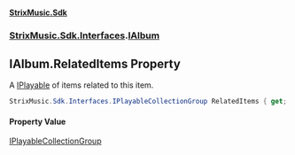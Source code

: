 #### [StrixMusic.Sdk](./index.md 'index')
### [StrixMusic.Sdk.Interfaces](./StrixMusic-Sdk-Interfaces.md 'StrixMusic.Sdk.Interfaces').[IAlbum](./StrixMusic-Sdk-Interfaces-IAlbum.md 'StrixMusic.Sdk.Interfaces.IAlbum')
## IAlbum.RelatedItems Property
A [IPlayable](./StrixMusic-Sdk-Interfaces-IPlayable.md 'StrixMusic.Sdk.Interfaces.IPlayable') of items related to this item.  
```csharp
StrixMusic.Sdk.Interfaces.IPlayableCollectionGroup RelatedItems { get; }
```
#### Property Value
[IPlayableCollectionGroup](./StrixMusic-Sdk-Interfaces-IPlayableCollectionGroup.md 'StrixMusic.Sdk.Interfaces.IPlayableCollectionGroup')  
